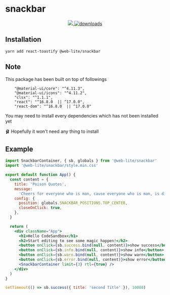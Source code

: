 # snackbar

<p align="center">
  <a href="https://github.com/weblite-wapps/snackbar/blob/master/license">
    <img src="https://img.shields.io/badge/License-MIT-yellow.svg" />
  </a>

  <a href="https://bundlephobia.com/result?p=@web-lite/snackbar">
    <img src="https://img.shields.io/bundlephobia/minzip/@web-lite/snackbar.svg" alt="downloads" />
  </a>
</p>

## Installation

```
yarn add react-toastify @web-lite/snackbar
```

## Note

This package has been built on top of followings

```
    "@material-ui/core": "^4.11.3",
    "@material-ui/icons": "^4.11.2",
    "clsx": "^1.1.1",
    "react": "^16.8.0  || ^17.0.0",
    "react-dom": "^16.8.0  || ^17.0.0"
```

You may need to install every dependencies which has not been installed yet

🩰 Hopefully it won't need any thing to install

## Example

```jsx
import SnackbarContainer, { sb, globals } from '@web-lite/snackbar'
import '@web-lite/snackbar/style.min.css'

export default function App() {
  const content = {
    title: 'Poison Quotes',
    message:
      'Cheers for everyone who is man, cause everyone who is man, is different from every man.',
    config: {
      position: globals.SNACKBAR_POSITIONS.TOP_CENTER,
      closeOnClick: true,
    },
  }

  return (
    <div className="App">
      <h1>Hello CodeSandbox</h1>
      <h2>Start editing to see some magic happen!</h2>
      <button onClick={sb.success.bind(null, content)}>show success</button>
      <button onClick={sb.info.bind(null, content)}>show info</button>
      <button onClick={sb.warn.bind(null, content)}>show warn</button>
      <button onClick={sb.error.bind(null, content)}>show error</button>
      <SnackbarContainer limit={3} rtl={true} />
    </div>
  )
}

setTimeout(() => sb.success({ title: 'second Title' }), 10000)
```
